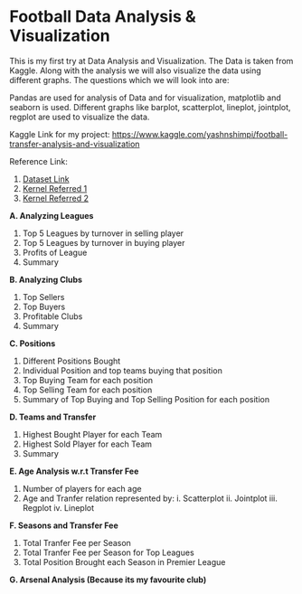 # Football Data Analysis & Visualization

<p>This is my first try at Data Analysis and Visualization. The Data is taken from Kaggle. 
Along with the analysis we will also visualize the data using different graphs.
The questions which we will look into are:</p>

<p>Pandas are used for analysis of Data and for visualization, matplotlib and seaborn is used. Different graphs like barplot, scatterplot, lineplot, jointplot, regplot are used to visualize the data.</p>

Kaggle Link for my project:
https://www.kaggle.com/yashnshimpi/football-transfer-analysis-and-visualization

Reference Link:
1. <a href= "https://www.kaggle.com/vardan95ghazaryan/top-250-football-transfers-from-2000-to-2018">Dataset Link</a> 
2. <a href= "https://www.kaggle.com/slehkyi/football-transfers-2000-2018">Kernel Referred 1</a>
3. <a href= "https://www.kaggle.com/dhandepp/transfer-analysis-and-prediction-beginner">Kernel Referred 2</a>


<b>A. Analyzing Leagues</b>
1. Top 5 Leagues by turnover in selling player
2. Top 5 Leagues by turnover in buying player
3. Profits of League
4. Summary

<b>B. Analyzing Clubs</b>
1. Top Sellers
2. Top Buyers
3. Profitable Clubs
4. Summary

<b>C. Positions</b>
1. Different Positions Bought
2. Individual Position and top teams buying that position
3. Top Buying Team for each position
4. Top Selling Team for each position
5. Summary of Top Buying and Top Selling Position for each position

<b>D. Teams and Transfer</b>
1. Highest Bought Player for each Team
2. Highest Sold Player for each Team
3. Summary

<b>E. Age Analysis w.r.t Transfer Fee</b>
1. Number of players for each age
2. Age and Tranfer relation represented by:
i. Scatterplot
ii. Jointplot
iii. Regplot
iv. Lineplot

<b>F. Seasons and Transfer Fee</b>
1. Total Tranfer Fee per Season
2. Total Tranfer Fee per Season for Top Leagues
3. Total Position Brought each Season in Premier League

<b>G. Arsenal Analysis (Because its my favourite club)</b>